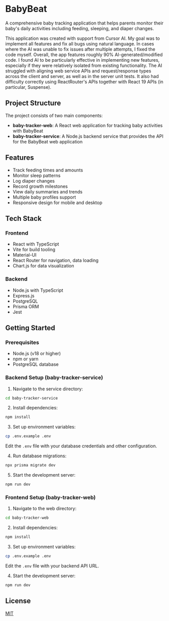 # BabyBeat

A comprehensive baby tracking application that helps parents monitor their baby's daily activities including feeding, sleeping, and diaper changes.

This application was created with support from Cursor AI. My goal was to implement all features and fix all bugs using natural language. In cases where the AI was unable to fix issues after multiple attempts, I fixed the code myself. Overall, the app features roughly 90% AI-generated/modified code. I found AI to be particularly effective in implementing new features, especially if they were relatively isolated from existing functionality. The AI struggled with aligning web service APIs and request/response types across the client and server, as well as in the server unit tests. It also had difficulty correctly using ReactRouter's APIs together with React 19 APIs (in particular, Suspense).

## Project Structure

The project consists of two main components:

- **baby-tracker-web**: A React web application for tracking baby activities with BabyBeat
- **baby-tracker-service**: A Node.js backend service that provides the API for the BabyBeat web application

## Features

- Track feeding times and amounts
- Monitor sleep patterns
- Log diaper changes
- Record growth milestones
- View daily summaries and trends
- Multiple baby profiles support
- Responsive design for mobile and desktop

## Tech Stack

### Frontend
- React with TypeScript
- Vite for build tooling
- Material-UI
- React Router for navigation, data loading
- Chart.js for data visualization

### Backend
- Node.js with TypeScript
- Express.js
- PostgreSQL
- Prisma ORM
- Jest

## Getting Started

### Prerequisites

- Node.js (v18 or higher)
- npm or yarn
- PostgreSQL database

### Backend Setup (baby-tracker-service)

1. Navigate to the service directory:
```bash
cd baby-tracker-service
```

2. Install dependencies:
```bash
npm install
```

3. Set up environment variables:
```bash
cp .env.example .env
```
Edit the `.env` file with your database credentials and other configuration.

4. Run database migrations:
```bash
npx prisma migrate dev
```

5. Start the development server:
```bash
npm run dev
```

### Frontend Setup (baby-tracker-web)

1. Navigate to the web directory:
```bash
cd baby-tracker-web
```

2. Install dependencies:
```bash
npm install
```

3. Set up environment variables:
```bash
cp .env.example .env
```
Edit the `.env` file with your backend API URL.

4. Start the development server:
```bash
npm run dev
```

## License

[MIT](LICENSE) 